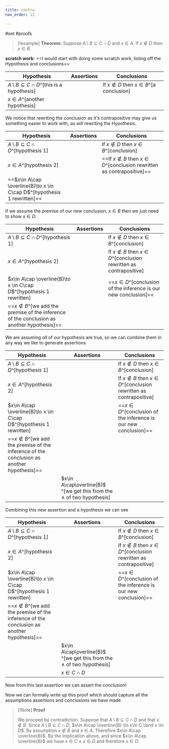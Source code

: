```yaml
---
title: contra
nav_order: 11

---
```



#set #proofs  

>[!example] **Theorem:**
> Suppose $A\setminus B\subseteq C\cap D$ and $x\in A$. If  $x\notin D$ then $x\in B$. 

**scratch work:**
==I would start with doing some scratch work, listing off the Hypothesis and conclusions==

| Hypothesis                                             | Assertions | Conclusions                                  |
| ------------------------------------------------------ | ---------- | -------------------------------------------- |
| $A\setminus B\subseteq C\cap D$^[this is a hypothesis] |            | If  $x\notin D$ then $x\in B$^[a conclusion] |
| $x\in A$^[another hypothesis]                          |            |                                              |
We notice that rewriting the conclusion as it's contrapositive may give us something easier to work with, as will rewriting the Hypothesis.

| Hypothesis                                                              | Assertions | Conclusions                                                                |
| ----------------------------------------------------------------------- | ---------- | -------------------------------------------------------------------------- |
| $A\setminus B\subseteq C\cap D$^[hypothesis 1]                          |            | If  $x\notin D$ then $x\in B$^[conclusion]                                 |
| $x\in A$^[hypothesis 2]                                                 |            | ==If  $x\notin B$ then $x\in D$^[conclusion rewritten as contrapositive]== |
| ==$x\in A\cap \overline{B}\to x \in C\cap D$^[hypothesis 1 rewritten]== |            |                                                                            |
If we assume the premise of our new conclusion, $x\in B$ then we just need to show $x\in D$.


| Hypothesis                                                                                    | Assertions | Conclusions                                                            |
| --------------------------------------------------------------------------------------------- | ---------- | ---------------------------------------------------------------------- |
| $A\setminus B\subseteq C\cap D$^[hypothesis 1]                                                |            | If  $x\notin D$ then $x\in B$^[conclusion]                             |
| $x\in A$^[hypothesis 2]                                                                       |            | If  $x\notin B$ then $x\in D$^[conclusion rewritten as contrapositive] |
| $x\in A\cap \overline{B}\to x \in C\cap D$^[hypothesis 1 rewritten]                           |            | ==$x\in D$^[conclusion  of the inference is our new conclusion]==      |
| ==$x\notin B$^[we add the premise of the inference of the conclusion as another hypothesis]== |            |                                                                        |

We are assuming *all* of our hypothesis are true, so we can combine them in any way we like to generate assertions

| Hypothesis                                                                                    | Assertions                                                                 | Conclusions                                                            |
| --------------------------------------------------------------------------------------------- | -------------------------------------------------------------------------- | ---------------------------------------------------------------------- |
| $A\setminus B\subseteq C\cap D$^[hypothesis 1]                                                |                                                                            | If  $x\notin D$ then $x\in B$^[conclusion]                             |
| $x\in A$^[hypothesis 2]                                                                       |                                                                            | If  $x\notin B$ then $x\in D$^[conclusion rewritten as contrapositive] |
| $x\in A\cap \overline{B}\to x \in C\cap D$^[hypothesis 1 rewritten]                           |                                                                            | ==$x\in D$^[conclusion  of the inference is our new conclusion]==      |
| ==$x\notin B$^[we add the premise of the inference of the conclusion as another hypothesis]== |                                                                            |                                                                        |
|                                                                                               | $x\in A\cap\overline{B}$ ^[we get this from the $\land$ of two hypothesis] |                                                                        |
Combining this new assertion and a hypothesis we can see 

| Hypothesis                                                                                    | Assertions                                                                 | Conclusions                                                            |
| --------------------------------------------------------------------------------------------- | -------------------------------------------------------------------------- | ---------------------------------------------------------------------- |
| $A\setminus B\subseteq C\cap D$^[hypothesis 1]                                                |                                                                            | If  $x\notin D$ then $x\in B$^[conclusion]                             |
| $x\in A$^[hypothesis 2]                                                                       |                                                                            | If  $x\notin B$ then $x\in D$^[conclusion rewritten as contrapositive] |
| $x\in A\cap \overline{B}\to x \in C\cap D$^[hypothesis 1 rewritten]                           |                                                                            | ==$x\in D$^[conclusion  of the inference is our new conclusion]==      |
| ==$x\notin B$^[we add the premise of the inference of the conclusion as another hypothesis]== |                                                                            |                                                                        |
|                                                                                               | $x\in A\cap\overline{B}$ ^[we get this from the $\land$ of two hypothesis] |                                                                        |
|                                                                                               | $x\in C\cap D$                                                             |                                                                        |
Now from this last assertion we can assert the conclusion!

Now we can formally write up this proof which should capture all the assumptions assertions and conclusions we have made. 

>[!Note] **Proof**
>
> We proceed by contradiction. Suppose that $A\setminus B\subseteq C\cap D$ and that $x\notin B$. Since $A\setminus B\subseteq C\cap D$, $x\in A\cap \overline{B} \to x\in C \land x \in D$. By assumption $x\notin B$ and $x\in A$. Therefore $x\in A\cap \overline{B}$. By the implication above, and since $x\in A\cap \overline{B}$ we have $x\in C \land x \in D$ and therefore $x\in D$.
> 
